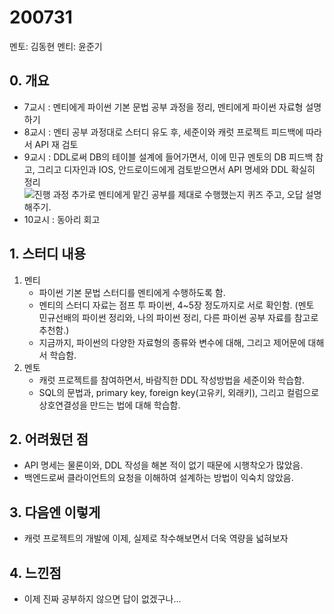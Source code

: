 # 200731

멘토: 김동현
멘티: 윤준기

## 0. 개요

- 7교시 : 멘티에게 파이썬 기본 문법 공부 과정을 정리, 멘티에게 파이썬 자료형 설명하기
- 8교시 : 멘티 공부 과정대로 스터디 유도 후, 세준이와 캐럿 프로젝트 피드백에 따라서 API 재 검토
- 9교시 : DDL로써 DB의 테이블 설계에 들어가면서, 이에 민규 멘토의 DB 피드백 참고, 그리고 디자인과 IOS, 안드로이드에게 검토받으면서 API 명세와 DDL 확실히 정리   
![진행 과정](https://user-images.githubusercontent.com/48408417/89097372-51363780-d419-11ea-8f90-355a93c96e0c.png)
추가로 멘티에게 맡긴 공부를 제대로 수행했는지 퀴즈 주고, 오답 설명해주기.
- 10교시 : 동아리 회고

## 1. 스터디 내용
1. 멘티 
    - 파이썬 기본 문법 스터디를 멘티에게 수행하도록 함.
    - 멘티의 스터디 자료는 점프 투 파이썬, 4~5장 정도까지로 서로 확인함. (멘토 민규선배의 파이썬 정리와, 나의 파이썬 정리, 다른 파이썬 공부 자료를 참고로 추천함.)
    - 지금까지, 파이썬의 다양한 자료형의 종류와 변수에 대해, 그리고 제어문에 대해서 학습함.
2. 멘토
    - 캐럿 프로젝트를 참여하면서, 바람직한 DDL 작성방법을 세준이와 학습함.
    - SQL의 문법과, primary key, foreign key(고유키, 외래키), 그리고 컬럼으로 상호연결성을 만드는 법에 대해 학습함.

## 2. 어려웠던 점
- API 명세는 물론이와, DDL 작성을 해본 적이 없기 때문에 시행착오가 많았음.
- 백엔드로써 클라이언트의 요청을 이해하여 설계하는 방법이 익숙치 않았음.

## 3. 다음엔 이렇게
- 캐럿 프로젝트의 개발에 이제, 실제로 착수해보면서 더욱 역량을 넓혀보자

## 4. 느낀점
- 이제 진짜 공부하지 않으면 답이 없겠구나...
